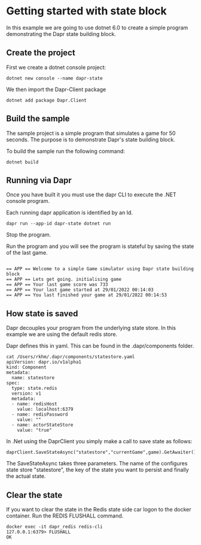 # Getting started with state block

In this example we are going to use dotnet 6.0
to create a simple program demonstrating the Dapr state building block.

## Create the project

First we create a dotnet console project:

```
dotnet new console --name dapr-state
```

We then import the Dapr-Client package

```
dotnet add package Dapr.Client
```

## Build the sample

The sample project is a simple program that simulates a game for 
50 seconds. The purpose is to demonstrate Dapr's state building block.

To build the sample run the following command:

```
dotnet build
```

## Running via Dapr

Once you have built it you must use the dapr CLI to execute the .NET console program.

Each running dapr application is identified by an Id.

```
dapr run --app-id dapr-state dotnet run
```

Stop the program.

Run the program and you will see the program is stateful by saving the state of the 
last game.

```

== APP == Welcome to a simple Game simulator using Dapr state building block
== APP == Lets get going. initialising game
== APP == Your last game score was 733
== APP == Your last game started at 29/01/2022 00:14:03
== APP == You last finished your game at 29/01/2022 00:14:53
```

## How state is saved

Dapr decouples your program from the underlying state store. In this example
we are using the default redis store.

Dapr defines this in yaml. This can be found in the .dapr/components folder.

```
cat /Users/rkhm/.dapr/components/statestore.yaml 
apiVersion: dapr.io/v1alpha1
kind: Component
metadata:
  name: statestore
spec:
  type: state.redis
  version: v1
  metadata:
  - name: redisHost
    value: localhost:6379
  - name: redisPassword
    value: ""
  - name: actorStateStore
    value: "true"
```
In .Net using the DaprClient you simply make a call to save state as follows:

```
daprClient.SaveStateAsync("statestore","currentGame",game).GetAwaiter().GetResult();   
```
The SaveStateAsync takes three parameters. The name of the configures state store "statestore", the
key of the state you want to persist and finally the actual state.

## Clear the state

If you want to clear the state in the Redis state side car logon to the docker container.
Run the REDIS FLUSHALL command.

```
docker exec -it dapr_redis redis-cli
127.0.0.1:6379> FLUSHALL
OK

```
